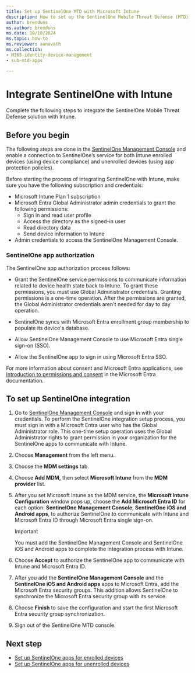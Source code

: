 ```yaml
---
title: Set up SentinelOne MTD with Microsoft Intune
description: How to set up the SentinelOne Mobile Threat Defense (MTD) solution with Microsoft Intune to control mobile device access to your corporate resources.
author: brenduns
ms.author: brenduns
ms.date: 10/10/2024
ms.topic: how-to
ms.reviewer: aanavath
ms.collection:
- M365-identity-device-management
- sub-mtd-apps

---
```


# Integrate SentinelOne with Intune

Complete the following steps to integrate the SentinelOne Mobile Threat Defense solution with Intune.

## Before you begin

The following steps are done in the [SentinelOne Management Console](https://console.mobile.sentinelone.net) and enable a connection to SentinelOne’s service for both Intune enrolled devices (using device compliance) and unenrolled devices (using app protection policies).

Before starting the process of integrating SentinelOne with Intune, make sure you have the following subscription and credentials:

- Microsoft Intune Plan 1 subscription
- Microsoft Entra Global Administrator admin credentials to grant the following permissions:
  - Sign in and read user profile
  - Access the directory as the signed-in user
  - Read directory data
  - Send device information to Intune
- Admin credentials to access the SentinelOne Management Console.

### SentinelOne app authorization

The SentinelOne app authorization process follows:

- Grant the SentinelOne service permissions to communicate information related to device health state back to Intune. To grant these permissions, you must use Global Administrator credentials. Granting permissions is a one-time operation. After the permissions are granted, the Global Administrator credentials aren't needed for day to day operation.

- SentinelOne syncs with Microsoft Entra enrollment group membership to populate its device's database.
- Allow SentinelOne Management Console to use Microsoft Entra single sign-on (SSO).
- Allow the SentinelOne app to sign in using Microsoft Entra SSO.

For more information about consent and Microsoft Entra applications, see [Introduction to permissions and consent](/entra/identity-platform/permissions-consent-overview#request-the-permissions-from-a-directory-admin) in the Microsoft Entra documentation.

## To set up SentinelOne integration

1. Go to [SentinelOne Management Console]( https://console.mobile.sentinelone.net) and sign in with your credentials. To perform the SentinelOne integration setup process, you must sign in with a Microsoft Entra user who has the Global Administrator role. This one-time setup operation uses the Global Administrator rights to grant permission in your organization for the SentinelOne apps to communicate with Intune.

2. Choose **Management** from the left menu.

3. Choose the **MDM settings** tab.

4. Choose **Add MDM,** then select **Microsoft Intune** from the **MDM provider** list.

5. After you set Microsoft Intune as the MDM service, the **Microsoft Intune Configuration** window pops up, choose the **Add Microsoft Entra ID** for each option: **SentinelOne Management Console**, **SentinelOne iOS and Android apps**, to authorize SentinelOne to communicate with Intune and Microsoft Entra ID through Microsoft Entra single sign-on.

   > [!IMPORTANT]
   >
   > You must add the SentinelOne Management Console and SentinelOne iOS and Android apps to complete the integration process with Intune.

6. Choose **Accept** to authorize the SentinelOne app to communicate with Intune and Microsoft Entra ID.

7. After you add the **SentinelOne Management Console** and the **SentinelOne iOS and Android apps** apps to Microsoft Entra, add the Microsoft Entra security groups. This addition allows SentinelOne to synchronize the Microsoft Entra security group with its service.

8. Choose **Finish** to save the configuration and start the first Microsoft Entra security group synchronization.

9. Sign out of the SentinelOne MTD console.

## Next step

- [Set up SentinelOne apps for enrolled devices](mtd-apps-ios-app-configuration-policy-add-assign.md)
- [Set up SentinelOne apps for unenrolled devices](mtd-add-apps-unenrolled-devices.md)
